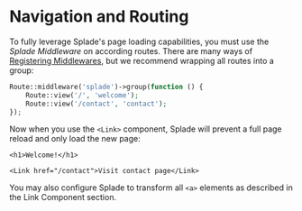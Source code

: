 # Navigation and Routing

To fully leverage Splade's page loading capabilities, you must use the *Splade Middleware* on according routes. There are many ways of [Registering Middlewares](https://laravel.com/docs/9.x/middleware#registering-middleware), but we recommend wrapping all routes into a group:

```php
Route::middleware('splade')->group(function () {
    Route::view('/', 'welcome');
    Route::view('/contact', 'contact');
});
```

Now when you use the `<Link>` component, Splade will prevent a full page reload and only load the new page:

```blade
<h1>Welcome!</h1>

<Link href="/contact">Visit contact page</Link>
```

You may also configure Splade to transform all `<a>` elements as described in the Link Component section.